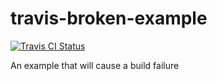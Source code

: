 # travis-broken-example

[![Travis CI Status](https://travis-ci.org/plaindocs/travis-broken-example.svg?branch=master)](https://travis-ci.org/plaindocs/travis-broken-example)

An example that will cause a build failure

